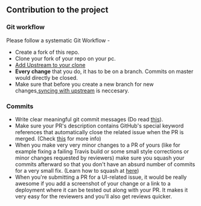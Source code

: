 ## Contribution to the project

### Git workflow

Please follow a systematic Git Workflow -

-   Create a fork of this repo.
-   Clone your fork of your repo on your pc.
-   [Add Upstream to your clone](https://help.github.com/en/github/collaborating-with-issues-and-pull-requests/configuring-a-remote-for-a-fork)
-   **Every change**  that you do, it has to be on a branch. Commits on master would directly be closed.
-   Make sure that before you create a new branch for new changes,[syncing with upstream](https://help.github.com/en/github/collaborating-with-issues-and-pull-requests/syncing-a-fork)  is neccesary.

### Commits

-   Write clear meaningful git commit messages (Do read  [this](http://chris.beams.io/posts/git-commit/)).
-   Make sure your PR's description contains GitHub's special keyword references that automatically close the related issue when the PR is merged. (Check  [this](https://github.com/blog/1506-closing-issues-via-pull-requests)  for more info)
-   When you make very very minor changes to a PR of yours (like for example fixing a failing Travis build or some small style corrections or minor changes requested by reviewers) make sure you squash your commits afterward so that you don't have an absurd number of commits for a very small fix. (Learn how to squash at  [here](https://davidwalsh.name/squash-commits-git))
-   When you're submitting a PR for a UI-related issue, it would be really awesome if you add a screenshot of your change or a link to a deployment where it can be tested out along with your PR. It makes it very easy for the reviewers and you'll also get reviews quicker.